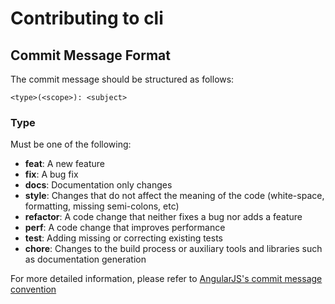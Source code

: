 # Contributing to cli

## Commit Message Format

The commit message should be structured as follows:

```
<type>(<scope>): <subject>
```

### Type

Must be one of the following:

- **feat**: A new feature
- **fix**: A bug fix
- **docs**: Documentation only changes
- **style**: Changes that do not affect the meaning of the code (white-space, formatting, missing
  semi-colons, etc)
- **refactor**: A code change that neither fixes a bug nor adds a feature
- **perf**: A code change that improves performance
- **test**: Adding missing or correcting existing tests
- **chore**: Changes to the build process or auxiliary tools and libraries such as documentation
  generation

For more detailed information, please refer to [AngularJS's commit message convention](https://github.com/angular/angular.js/blob/master/DEVELOPERS.md#-git-commit-guidelines)
